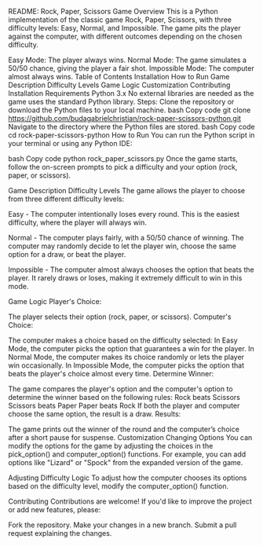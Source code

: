 README: Rock, Paper, Scissors Game
Overview
This is a Python implementation of the classic game Rock, Paper, Scissors, with three difficulty levels: Easy, Normal, and Impossible. The game pits the player against the computer, with different outcomes depending on the chosen difficulty.

Easy Mode: The player always wins.
Normal Mode: The game simulates a 50/50 chance, giving the player a fair shot.
Impossible Mode: The computer almost always wins.
Table of Contents
Installation
How to Run
Game Description
Difficulty Levels
Game Logic
Customization
Contributing
Installation
Requirements
Python 3.x
No external libraries are needed as the game uses the standard Python library.
Steps:
Clone the repository or download the Python files to your local machine.
bash
Copy code
git clone https://github.com/budagabrielchristian/rock-paper-scissors-python.git
Navigate to the directory where the Python files are stored.
bash
Copy code
cd rock-paper-scissors-python
How to Run
You can run the Python script in your terminal or using any Python IDE:

bash
Copy code
python rock_paper_scissors.py
Once the game starts, follow the on-screen prompts to pick a difficulty and your option (rock, paper, or scissors).

Game Description
Difficulty Levels
The game allows the player to choose from three different difficulty levels:

Easy - The computer intentionally loses every round. This is the easiest difficulty, where the player will always win.

Normal - The computer plays fairly, with a 50/50 chance of winning. The computer may randomly decide to let the player win, choose the same option for a draw, or beat the player.

Impossible - The computer almost always chooses the option that beats the player. It rarely draws or loses, making it extremely difficult to win in this mode.

Game Logic
Player's Choice:

The player selects their option (rock, paper, or scissors).
Computer's Choice:

The computer makes a choice based on the difficulty selected:
In Easy Mode, the computer picks the option that guarantees a win for the player.
In Normal Mode, the computer makes its choice randomly or lets the player win occasionally.
In Impossible Mode, the computer picks the option that beats the player's choice almost every time.
Determine Winner:

The game compares the player's option and the computer's option to determine the winner based on the following rules:
Rock beats Scissors
Scissors beats Paper
Paper beats Rock
If both the player and computer choose the same option, the result is a draw.
Results:

The game prints out the winner of the round and the computer’s choice after a short pause for suspense.
Customization
Changing Options
You can modify the options for the game by adjusting the choices in the pick_option() and computer_option() functions. For example, you can add options like "Lizard" or "Spock" from the expanded version of the game.

Adjusting Difficulty Logic
To adjust how the computer chooses its options based on the difficulty level, modify the computer_option() function.

Contributing
Contributions are welcome! If you'd like to improve the project or add new features, please:

Fork the repository.
Make your changes in a new branch.
Submit a pull request explaining the changes.
